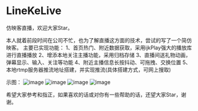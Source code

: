 # LineKeLive
仿映客直播，欢迎大家Star。

本人就着前段时间在公司不忙，也为了解直播这方面的技术，尝试的写了一个简仿映客。
主要已实现功能：
1、首页热门、附近数据获取，采用ijkPlay强大的播放库进行直播播放
2、增添本地关注主播功能，采用归档存储
3、直播间送礼物动画，弹幕显示、输入、关注等功能
4、附近主播信息长按抖动、可拖拽、交换位置
5、本地rtmp服务器推流地址搭建，并实现推流(具体搭建方式，可网上搜取)

示图：
![image](https://raw.githubusercontent.com/tj812215542/LinekeLive/Images/hot.png)
![image](https://raw.githubusercontent.com/tj812215542/LinekeLive/Images/near.png)
![image](https://raw.githubusercontent.com/tj812215542/LinekeLive/Images/focuse.png)
![image](https://raw.githubusercontent.com/tj812215542/LinekeLive/Images/room.png)

希望大家参考和指正，如果喜欢的话或对你有一些帮助的话，还望大家Star，谢谢。
